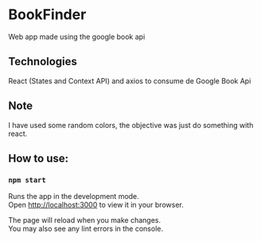# BookFinder

Web app made using the google book api

## Technologies

React (States and Context API) and axios to consume de Google Book Api

## Note

I have used some random colors, the objective was just do something with react.

## How to use:

### `npm start`

Runs the app in the development mode.\
Open [http://localhost:3000](http://localhost:3000) to view it in your browser.

The page will reload when you make changes.\
You may also see any lint errors in the console.
